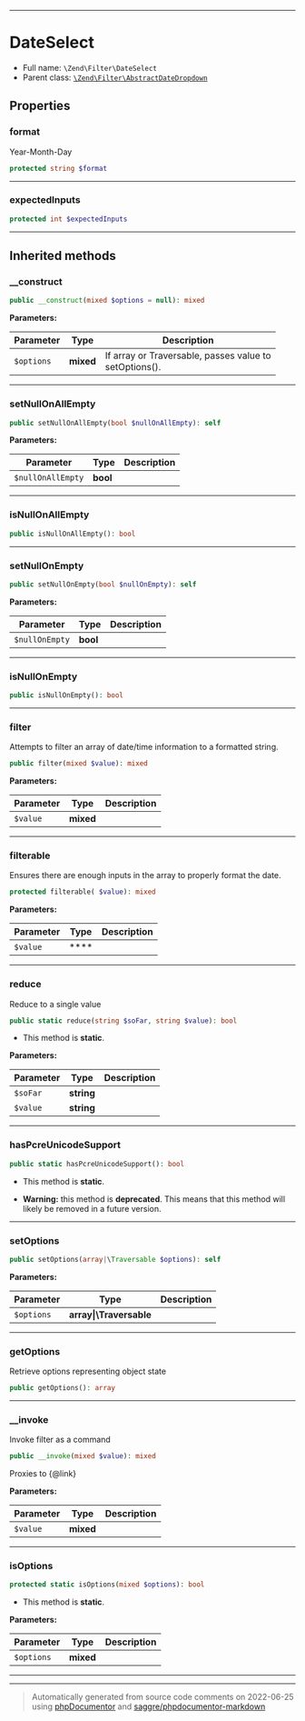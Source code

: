 ***

# DateSelect





* Full name: `\Zend\Filter\DateSelect`
* Parent class: [`\Zend\Filter\AbstractDateDropdown`](./AbstractDateDropdown.md)



## Properties


### format

Year-Month-Day

```php
protected string $format
```






***

### expectedInputs



```php
protected int $expectedInputs
```






***



## Inherited methods


### __construct



```php
public __construct(mixed $options = null): mixed
```








**Parameters:**

| Parameter | Type | Description |
|-----------|------|-------------|
| `$options` | **mixed** | If array or Traversable, passes value to<br />setOptions(). |




***

### setNullOnAllEmpty



```php
public setNullOnAllEmpty(bool $nullOnAllEmpty): self
```








**Parameters:**

| Parameter | Type | Description |
|-----------|------|-------------|
| `$nullOnAllEmpty` | **bool** |  |




***

### isNullOnAllEmpty



```php
public isNullOnAllEmpty(): bool
```











***

### setNullOnEmpty



```php
public setNullOnEmpty(bool $nullOnEmpty): self
```








**Parameters:**

| Parameter | Type | Description |
|-----------|------|-------------|
| `$nullOnEmpty` | **bool** |  |




***

### isNullOnEmpty



```php
public isNullOnEmpty(): bool
```











***

### filter

Attempts to filter an array of date/time information to a formatted
string.

```php
public filter(mixed $value): mixed
```








**Parameters:**

| Parameter | Type | Description |
|-----------|------|-------------|
| `$value` | **mixed** |  |




***

### filterable

Ensures there are enough inputs in the array to properly format the date.

```php
protected filterable( $value): mixed
```








**Parameters:**

| Parameter | Type | Description |
|-----------|------|-------------|
| `$value` | **** |  |




***

### reduce

Reduce to a single value

```php
public static reduce(string $soFar, string $value): bool
```



* This method is **static**.




**Parameters:**

| Parameter | Type | Description |
|-----------|------|-------------|
| `$soFar` | **string** |  |
| `$value` | **string** |  |




***

### hasPcreUnicodeSupport



```php
public static hasPcreUnicodeSupport(): bool
```



* This method is **static**.


* **Warning:** this method is **deprecated**. This means that this method will likely be removed in a future version.






***

### setOptions



```php
public setOptions(array|\Traversable $options): self
```








**Parameters:**

| Parameter | Type | Description |
|-----------|------|-------------|
| `$options` | **array&#124;\Traversable** |  |




***

### getOptions

Retrieve options representing object state

```php
public getOptions(): array
```











***

### __invoke

Invoke filter as a command

```php
public __invoke(mixed $value): mixed
```

Proxies to {@link}






**Parameters:**

| Parameter | Type | Description |
|-----------|------|-------------|
| `$value` | **mixed** |  |




***

### isOptions



```php
protected static isOptions(mixed $options): bool
```



* This method is **static**.




**Parameters:**

| Parameter | Type | Description |
|-----------|------|-------------|
| `$options` | **mixed** |  |




***


***
> Automatically generated from source code comments on 2022-06-25 using [phpDocumentor](http://www.phpdoc.org/) and [saggre/phpdocumentor-markdown](https://github.com/Saggre/phpDocumentor-markdown)
